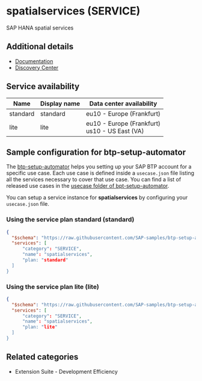 # spatialservices (SERVICE)

SAP HANA spatial services

## Additional details
- [Documentation](https://help.sap.com/viewer/product/SAP_HANA_SPATIAL_SERVICES/latest/)
- [Discovery Center](https://discovery-center.cloud.sap/serviceCatalog/sap-hana-spatial-services)

## Service availability

| Name | Display name | Data center availability  |
|------|----------------|---------------------------|
|  standard  |  standard  | eu10 - Europe (Frankfurt)  |
|  lite  |  lite  | eu10 - Europe (Frankfurt)<br> us10 - US East (VA)  |

## Sample configuration for btp-setup-automator

The [btp-setup-automator](https://github.com/SAP-samples/btp-setup-automator) helps you setting up your SAP BTP account for a specific use case. Each use case is defined inside a `usecase.json` file listing all the services necessary to cover that use case. You can find a list of released use cases in the [usecase folder of bpt-setup-automator](https://github.com/SAP-samples/btp-setup-automator/tree/main/usecases).

You can setup a service instance for **spatialservices** by configuring your `usecase.json` file.

### Using the service plan **standard** (standard)

```json
{
  "$schema": "https://raw.githubusercontent.com/SAP-samples/btp-setup-automator/main/libs/btpsa-usecase.json",
  "services": [
      "category": "SERVICE",
      "name": "spatialservices",
      "plan: "standard"
  ]
}
```

### Using the service plan **lite** (lite)

```json
{
  "$schema": "https://raw.githubusercontent.com/SAP-samples/btp-setup-automator/main/libs/btpsa-usecase.json",
  "services": [
      "category": "SERVICE",
      "name": "spatialservices",
      "plan: "lite"
  ]
}
```


## Related categories
- Extension Suite - Development Efficiency